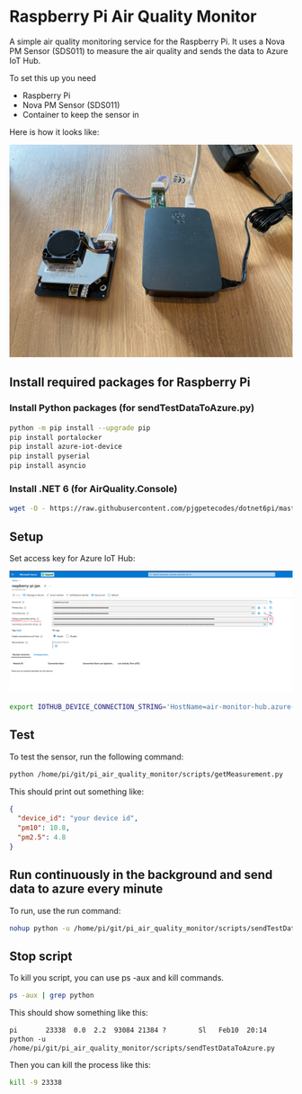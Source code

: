 # Raspberry Pi Air Quality Monitor

A simple air quality monitoring service for the Raspberry Pi. It uses a Nova PM Sensor (SDS011) to measure the air quality and sends the data to Azure IoT Hub.

To set this up you need 

- Raspberry Pi
- Nova PM Sensor (SDS011)
- Container to keep the sensor in

Here is how it looks like:

![image](wiki/air-quality-monitor.jpg)

## Install required packages for Raspberry Pi


### Install Python packages (for sendTestDataToAzure.py)
```bash
python -m pip install --upgrade pip
pip install portalocker
pip install azure-iot-device
pip install pyserial
pip install asyncio

```

### Install .NET 6 (for AirQuality.Console)


```bash
wget -O - https://raw.githubusercontent.com/pjgpetecodes/dotnet6pi/master/install.sh | sudo bash
```

## Setup

Set access key for Azure IoT Hub:

![image](wiki/azure-iot-hub-device-connection-string.png)

```bash
export IOTHUB_DEVICE_CONNECTION_STRING='HostName=air-monitor-hub.azure-devices.net;DeviceId=measuring-device-id;SharedAccessKey=XXXXXXXXX_YOUR_ACCESS_KEY_XXXXXX
```

## Test

To test the sensor, run the following command:

```bash
python /home/pi/git/pi_air_quality_monitor/scripts/getMeasurement.py
```

This should print out something like:

```json
{
  "device_id": "your device id",
  "pm10": 10.8,
  "pm2.5": 4.8
}
```

## Run continuously in the background and send data to azure every minute

To run, use the run command:

```bash
nohup python -u /home/pi/git/pi_air_quality_monitor/scripts/sendTestDataToAzure.py >> azurelog.log &
```

## Stop script

To kill you script, you can use ps -aux and kill commands.

```bash
ps -aux | grep python
```

This should show something like this:

```
pi       23338  0.0  2.2  93084 21384 ?        Sl   Feb10  20:14 python -u /home/pi/git/pi_air_quality_monitor/scripts/sendTestDataToAzure.py
```

Then you can kill the process like this:

```bash
kill -9 23338
```



